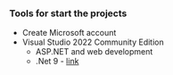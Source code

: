### Tools for start the projects
* Create Microsoft account
* Visual Studio 2022 Community Edition
  *  ASP.NET and web development
  * .Net 9 - [link](https://dotnet.microsoft.com/download/dotnet/9.0)

